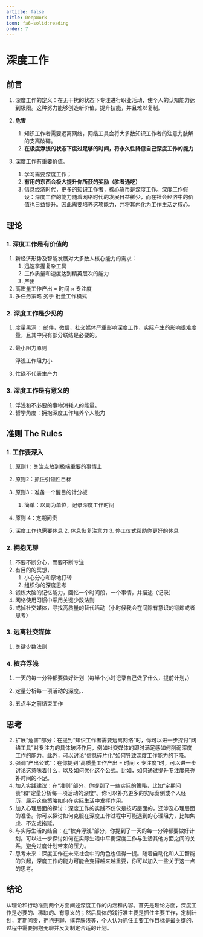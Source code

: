```yaml
---
article: false
title: DeepWork
icon: fa6-solid:reading
order: 7
---
```


# 深度工作

## 前言

1. 深度工作的定义：在无干扰的状态下专注进行职业活动，使个人的认知能力达到极限。这种努力能够创造新价值，提升技能，并且难以复制。
2. **危害**

   1. 知识工作者需要远离网络，网络工具会将大多数知识工作者的注意力肢解的支离破碎。
   2. **在极度浮浅的状态下度过足够的时间，将永久性降低自己深度工作的能力**

3. 深度工作有重要价值。
   1. 学习需要深度工作；
   2. **有用的东西会极大提升你所获的奖励（胜者通吃）**
   3. 信息经济时代，更多的知识工作者，核心货币是深度工作。深度工作假设：深度工作的能力随着网络时代的发展日益稀少，而在社会经济中的价值也日益提升。因此需要培养这项能力，并将其内化为工作生活之核心。


## 理论

### 1. 深度工作是有价值的

1. 新经济形势及智能发展对大多数人核心能力的需求：
   1. 迅速掌握复杂工具
   2. 工作质量和速度达到精英层次的能力
   3. 产出
2. 高质量工作产出 = 时间 $\times$ 专注度
3. 多任务策略 劣于 批量工作模式

### 2. 深度工作是少见的

1. 度量黑洞：
   邮件，微信，社交媒体严重影响深度工作，实际产生的影响很难度量，且其中只有部分联结是必要的。

2. 最小阻力原则

   浮浅工作阻力小

3. 忙碌不代表生产力


### 3. 深度工作是有意义的

1. 浮浅和不必要的事物消耗人的能量。
2. 哲学角度：拥抱深度工作培养个人能力




## 准则 The Rules


### 1. 工作要深入

1. 原则1：关注点放到极端重要的事情上
2. 原则2：抓住引领性目标
3. 原则3：准备一个醒目的计分板
   1. 简单：以周为单位，记录深度工作时间
4. 原则 4：定期问责

5. 深度工作也需要休息
   2. 休息恢复注意力
   3. 停工仪式帮助你更好的休息


### 2. 拥抱无聊

1. 不要不断分心，而要不断专注
2. 有目的的冥想，
   1. 小心分心和原地打转
   2. 组织你的深度思考
3. 锻炼大脑的记忆能力，回忆一个时间段，一个事情，并描述（记录）
4. 网络使用习惯中采用关键少数法则
5. 戒掉社交媒体，寻找高质量的替代活动（小时候我会在间隙有意识的锻炼或者思考）

### 3. 远离社交媒体

1. 关键少数法则


### 4. 摈弃浮浅

1. 一天的每一分钟都要做好计划（每半个小时记录自己做了什么，提前计划，）
2. 定量分析每一项活动的深度。、

3. 五点半之前结束工作

## 思考
2. 扩展“危害”部分：在提到“知识工作者需要远离网络”时，你可以进一步探讨“网络工具”对专注力的具体破坏作用，例如社交媒体的即时满足感如何削弱深度工作的能力。此外，可以讨论“信息碎片化”如何导致深度工作能力的下降。
3. 强调“产出公式”：在你提到“高质量工作产出 = 时间 × 专注度”时，可以进一步讨论这意味着什么，以及如何优化这个公式。比如，如何通过提升专注度来弥补时间的不足。
4. 加入实践建议：在“准则”部分，你提到了一些实际的策略，比如“定期问责”和“定量分析每一项活动的深度”。你可以补充更多的实际案例或个人经历，展示这些策略如何在实际生活中发挥作用。
5. 加入心理层面的探讨：深度工作的实践不仅仅是技巧层面的，还涉及心理层面的准备。你可以探讨如何克服在深度工作过程中可能遇到的心理阻力，比如焦虑、不安或拖延。
6. 与实际生活的结合：在“摈弃浮浅”部分，你提到了一天的每一分钟都要做好计划。可以进一步探讨如何在实际生活中平衡深度工作与生活其他方面之间的关系，避免过度计划带来的压力。
7. 思考未来：深度工作在未来社会中的角色也值得一提。随着自动化和人工智能的兴起，深度工作的能力可能会变得越来越重要，你可以加入一些关于这一点的思考。

## 结论
从理论和行动准则两个方面阐述深度工作的内涵和内容。首先是理论方面，深度工作是必要的、稀缺的、有意义的；然后具体的践行准主要是抓住主要工作，定制计划，定期问责，拥抱无聊，摈弃肤浅等，个人认为抓住主要工作目标是最关键的，过程中需要拥抱无聊并反复制定合适的计划。